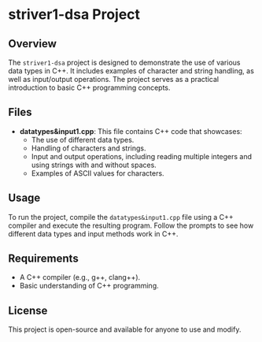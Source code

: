 # striver1-dsa Project

## Overview
The `striver1-dsa` project is designed to demonstrate the use of various data types in C++. It includes examples of character and string handling, as well as input/output operations. The project serves as a practical introduction to basic C++ programming concepts.

## Files
- **datatypes&input1.cpp**: This file contains C++ code that showcases:
  - The use of different data types.
  - Handling of characters and strings.
  - Input and output operations, including reading multiple integers and using strings with and without spaces.
  - Examples of ASCII values for characters.

## Usage
To run the project, compile the `datatypes&input1.cpp` file using a C++ compiler and execute the resulting program. Follow the prompts to see how different data types and input methods work in C++.

## Requirements
- A C++ compiler (e.g., g++, clang++).
- Basic understanding of C++ programming.

## License
This project is open-source and available for anyone to use and modify.